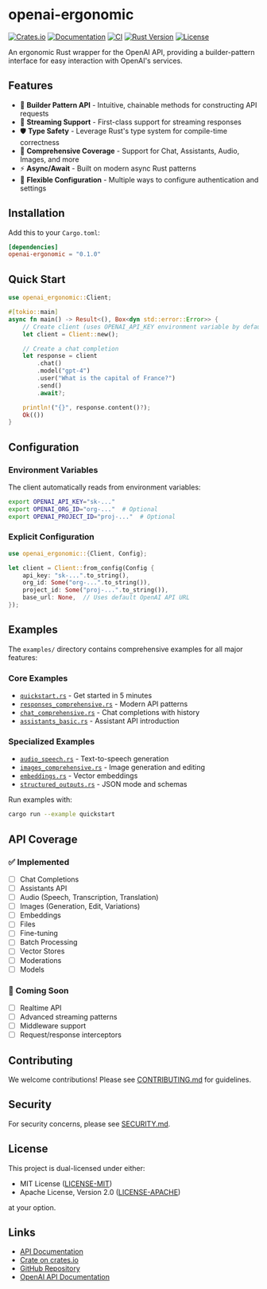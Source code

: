 # openai-ergonomic

[![Crates.io](https://img.shields.io/crates/v/openai-ergonomic)](https://crates.io/crates/openai-ergonomic)
[![Documentation](https://docs.rs/openai-ergonomic/badge.svg)](https://docs.rs/openai-ergonomic)
[![CI](https://github.com/timvw/openai-ergonomic/actions/workflows/ci.yml/badge.svg)](https://github.com/timvw/openai-ergonomic/actions/workflows/ci.yml)
[![Rust Version](https://img.shields.io/badge/rust-1.82%2B-blue)](https://www.rust-lang.org)
[![License](https://img.shields.io/crates/l/openai-ergonomic)](LICENSE-MIT)

An ergonomic Rust wrapper for the OpenAI API, providing a builder-pattern interface for easy interaction with OpenAI's services.

## Features

- 🚀 **Builder Pattern API** - Intuitive, chainable methods for constructing API requests
- 🔄 **Streaming Support** - First-class support for streaming responses
- 🛡️ **Type Safety** - Leverage Rust's type system for compile-time correctness
- 📝 **Comprehensive Coverage** - Support for Chat, Assistants, Audio, Images, and more
- ⚡ **Async/Await** - Built on modern async Rust patterns
- 🔧 **Flexible Configuration** - Multiple ways to configure authentication and settings

## Installation

Add this to your `Cargo.toml`:

```toml
[dependencies]
openai-ergonomic = "0.1.0"
```

## Quick Start

```rust
use openai_ergonomic::Client;

#[tokio::main]
async fn main() -> Result<(), Box<dyn std::error::Error>> {
    // Create client (uses OPENAI_API_KEY environment variable by default)
    let client = Client::new();

    // Create a chat completion
    let response = client
        .chat()
        .model("gpt-4")
        .user("What is the capital of France?")
        .send()
        .await?;

    println!("{}", response.content()?);
    Ok(())
}
```

## Configuration

### Environment Variables

The client automatically reads from environment variables:

```bash
export OPENAI_API_KEY="sk-..."
export OPENAI_ORG_ID="org-..."  # Optional
export OPENAI_PROJECT_ID="proj-..."  # Optional
```

### Explicit Configuration

```rust
use openai_ergonomic::{Client, Config};

let client = Client::from_config(Config {
    api_key: "sk-...".to_string(),
    org_id: Some("org-...".to_string()),
    project_id: Some("proj-...".to_string()),
    base_url: None,  // Uses default OpenAI API URL
});
```

## Examples

The `examples/` directory contains comprehensive examples for all major features:

### Core Examples
- [`quickstart.rs`](examples/quickstart.rs) - Get started in 5 minutes
- [`responses_comprehensive.rs`](examples/responses_comprehensive.rs) - Modern API patterns
- [`chat_comprehensive.rs`](examples/chat_comprehensive.rs) - Chat completions with history
- [`assistants_basic.rs`](examples/assistants_basic.rs) - Assistant API introduction

### Specialized Examples
- [`audio_speech.rs`](examples/audio_speech.rs) - Text-to-speech generation
- [`images_comprehensive.rs`](examples/images_comprehensive.rs) - Image generation and editing
- [`embeddings.rs`](examples/embeddings.rs) - Vector embeddings
- [`structured_outputs.rs`](examples/structured_outputs.rs) - JSON mode and schemas

Run examples with:

```bash
cargo run --example quickstart
```

## API Coverage

### ✅ Implemented
- [ ] Chat Completions
- [ ] Assistants API
- [ ] Audio (Speech, Transcription, Translation)
- [ ] Images (Generation, Edit, Variations)
- [ ] Embeddings
- [ ] Files
- [ ] Fine-tuning
- [ ] Batch Processing
- [ ] Vector Stores
- [ ] Moderations
- [ ] Models

### 🚧 Coming Soon
- [ ] Realtime API
- [ ] Advanced streaming patterns
- [ ] Middleware support
- [ ] Request/response interceptors

## Contributing

We welcome contributions! Please see [CONTRIBUTING.md](CONTRIBUTING.md) for guidelines.

## Security

For security concerns, please see [SECURITY.md](SECURITY.md).

## License

This project is dual-licensed under either:

- MIT License ([LICENSE-MIT](LICENSE-MIT))
- Apache License, Version 2.0 ([LICENSE-APACHE](LICENSE-APACHE))

at your option.

## Links

- [API Documentation](https://docs.rs/openai-ergonomic)
- [Crate on crates.io](https://crates.io/crates/openai-ergonomic)
- [GitHub Repository](https://github.com/timvw/openai-ergonomic)
- [OpenAI API Documentation](https://platform.openai.com/docs)